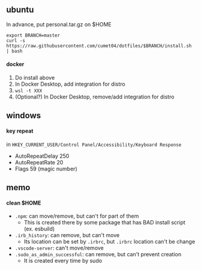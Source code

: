 ubuntu
----
In advance, put personal.tar.gz on $HOME
```
export BRANCH=master
curl -s https://raw.githubusercontent.com/cumet04/dotfiles/$BRANCH/install.sh | bash
```

#### docker
1. Do install above
2. In Docker Desktop, add integration for distro
3. `wsl -t XXX`
4. (Optional?) In Docker Desktop, remove/add integration for distro

windows
----
#### key repeat
in `HKEY_CURRENT_USER/Control Panel/Accessibility/Keyboard Response`
* AutoRepeatDelay 250
* AutoRepeatRate 20
* Flags 59 (magic number)

memo
----

#### clean $HOME
* `.npm`: can move/remove, but can't for part of them
  - This is created there by some package that has BAD install script (ex. esbuild)
* `.irb_history`: can remove, but can't move
  - Its location can be set by `.irbrc`, but `.irbrc` location can't be change
* `.vscode-server`: can't move/remove
* `.sudo_as_admin_successful`: can remove, but can't prevent creation
  - It is created every time by sudo
